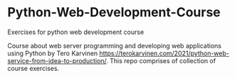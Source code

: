 # Python-Web-Development-Course
Exercises for python web development course

Course about web server programming and developing web applications using Python by Tero Karvinen https://terokarvinen.com/2021/python-web-service-from-idea-to-production/. This repo comprises of collection of course exercises.

